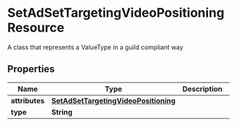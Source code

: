 

# SetAdSetTargetingVideoPositioningResource

A class that represents a ValueType in a guild compliant way

## Properties

| Name | Type | Description | Notes |
|------------ | ------------- | ------------- | -------------|
|**attributes** | [**SetAdSetTargetingVideoPositioning**](SetAdSetTargetingVideoPositioning.md) |  |  [optional] |
|**type** | **String** |  |  [optional] |



